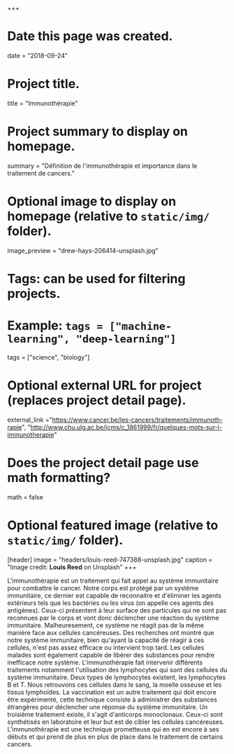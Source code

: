 +++
# Date this page was created.
date = "2018-09-24"

# Project title.
title = "Immunothérapie"

# Project summary to display on homepage.
summary = "Définition de l'immunothérapie et importance dans le traitement de cancers."

# Optional image to display on homepage (relative to `static/img/` folder).
image_preview = "drew-hays-206414-unsplash.jpg"

# Tags: can be used for filtering projects.
# Example: `tags = ["machine-learning", "deep-learning"]`
tags = ["science", "biology"]

# Optional external URL for project (replaces project detail page).
external_link ="https://www.cancer.be/les-cancers/traitements/immunoth-rapie",
"http://www.chu.ulg.ac.be/jcms/c_1861999/fr/quelques-mots-sur-l-immunotherapie"


# Does the project detail page use math formatting?
math = false

# Optional featured image (relative to `static/img/` folder).
[header]
image = "headers/louis-reed-747388-unsplash.jpg"
caption = "Image credit: **Louis Reed** on Unsplash"
+++

L'immunothérapie est un traitement qui fait appel au système immunitaire pour combattre le cancer. 
Notre corps est protégé par un système immunitaire, ce dernier est capable de reconnaitre et d'éliminer les agents extérieurs tels que les bactéries ou les virus (on appelle ces agents des antigènes). Ceux-ci présentent à leur surface des particules qui ne sont pas reconnues par le corps et vont donc déclencher une réaction du système immunitaire. Malheuresement, ce système ne réagit pas de la même manière face aux cellules cancéreuses. Des recherches ont montré que notre système immunitaire, bien qu'ayant la capacité de réagir à ces cellules, n'est pas assez efficace ou intervient trop tard. Les cellules malades sont également capable de libérer des substances pour rendre inefficace notre système.
L'immunothérapie fait intervenir différents traitements notamment l'utilisation des lymphocytes qui sont des cellules du système immunitaire. Deux types de lymphocytes existent, les lymphocytes B et T. Nous retrouvons ces cellules dans le sang, la moelle osseuse et les tissus lymphoïdes. La vaccination est un autre traitement qui doit encore être expérimenté, cette technique consiste à administrer des substances étrangères pour déclencher une réponse du système immunitaire. Un troisième traitement existe, il s'agit d'anticorps monoclonaux. Ceux-ci sont synthétisés en laboratoire et leur but est de cibler les cellules cancéreuses.
L'immunothérapie est une technique prometteuse qui en est encore à ses débuts et qui prend de plus en plus de place dans le traitement de certains cancers.
